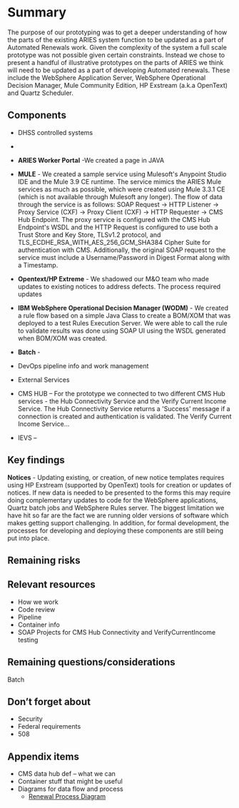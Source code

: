 # Summary
The purpose of our prototyping was to get a deeper understanding of how the parts of the existing ARIES system function to be updated as a part of Automated Renewals work. Given the complexity of the system a full scale prototype was not possible given certain constraints. Instead we chose to present a handful of illustrative prototypes on the parts of ARIES we think will need to be updated as a part of developing Automated renewals. These include the WebSphere Application Server, WebSphere Operational Decision Manager, Mule Community Edition, HP Exstream (a.k.a OpenText) and Quartz Scheduler.

## Components
- DHSS controlled systems
- 
- **ARIES Worker Portal** -We created a page in JAVA

- **MULE** - We created a sample service using Mulesoft's Anypoint Studio IDE and the Mule 3.9 CE runtime. The service mimics the ARIES Mule services as much as possible, which were created using Mule 3.3.1 CE (which is not available through Mulesoft any longer). The flow of data through the service is as follows: 
SOAP Request -> HTTP Listener -> Proxy Service (CXF) -> Proxy Client (CXF) -> HTTP Requester -> CMS Hub Endpoint.
The proxy service is configured with the CMS Hub Endpoint's WSDL and the HTTP Request is configured to use both a Trust Store and Key Store, TLSv1.2 protocol, and TLS_ECDHE_RSA_WITH_AES_256_GCM_SHA384 Cipher Suite for authentication with CMS. Additionally, the original SOAP request to the service must include a Username/Password in Digest Format along with a Timestamp.

- **Opentext/HP Extreme** - We shadowed our M&O team who made updates to existing notices to address defects. The process required updates

- **IBM WebSphere Operational Decision Manager (WODM)** - We created a rule flow based on a simple Java Class to create a BOM/XOM that was deployed to a test Rules Execution Server. We were able to call the rule to validate results was done using SOAP UI using the WSDL generated when BOM/XOM was created.

- **Batch** - 

- DevOps pipeline info and work management

- External Services

- CMS HUB – For the prototype we connected to two different CMS Hub services - the Hub Connectivity Service and the Verify Current Income Service. The Hub Connectivity Service returns a 'Success' message if a connection is created and authentication is validated. The Verify Current Income Service...

- IEVS – 

## Key findings

**Notices** - Updating existing, or creation, of new notice templates requires using HP Exstream (supported by OpenText) tools for creation or updates of notices. If new data is needed to be presented to the forms this may require doing complementary updates to code for the WebSphere applications, Quartz batch jobs and WebSphere Rules server. The biggest limitation we have hit so far are the fact we are running older versions of software which makes getting support challenging. In addition, for formal development, the processes for developing and deploying these components are still being put into place.

## Remaining risks

## Relevant resources
- How we work
- Code review
- Pipeline
- Container info
- SOAP Projects for CMS Hub Connectivity and VerifyCurrentIncome testing

## Remaining questions/considerations
Batch

## Don’t forget about
- Security
- Federal requirements
- 508

## Appendix items 

- CMS data hub def – what we can
- Container stuff that might be useful
- Diagrams for data flow and process
   - [Renewal Process Diagram](/Automated-Renewals/Prototype-Findings/Renewal-Process-Diagram)
     
